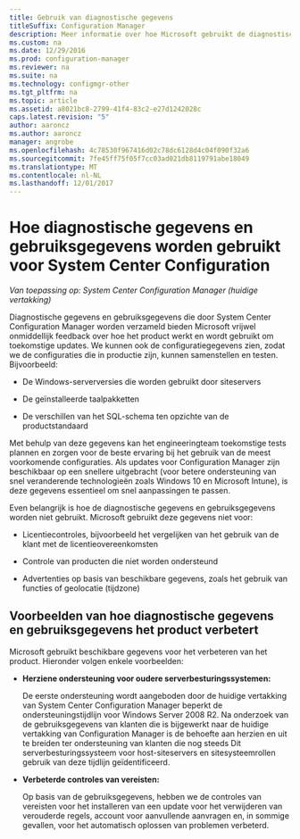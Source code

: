 ```yaml
---
title: Gebruik van diagnostische gegevens
titleSuffix: Configuration Manager
description: Meer informatie over hoe Microsoft gebruikt de diagnostische gegevens en gebruiksgegevens die door System Center Configuration Manager worden verzameld.
ms.custom: na
ms.date: 12/29/2016
ms.prod: configuration-manager
ms.reviewer: na
ms.suite: na
ms.technology: configmgr-other
ms.tgt_pltfrm: na
ms.topic: article
ms.assetid: a8021bc8-2799-41f4-83c2-e27d1242028c
caps.latest.revision: "5"
author: aaroncz
ms.author: aaroncz
manager: angrobe
ms.openlocfilehash: 4c78530f967416d02c78dc6128d4c04f090f32a6
ms.sourcegitcommit: 7fe45ff75f05f7cc03ad021db8119791abe18049
ms.translationtype: MT
ms.contentlocale: nl-NL
ms.lasthandoff: 12/01/2017
---
```

# <a name="how-diagnostics-and-usage-data-is-used-for-system-center-configuration-manager"></a>Hoe diagnostische gegevens en gebruiksgegevens worden gebruikt voor System Center Configuration

*Van toepassing op: System Center Configuration Manager (huidige vertakking)*

Diagnostische gegevens en gebruiksgegevens die door System Center Configuration Manager worden verzameld bieden Microsoft vrijwel onmiddellijk feedback over hoe het product werkt en wordt gebruikt om toekomstige updates. We kunnen ook de configuratiegegevens zien, zodat we de configuraties die in productie zijn, kunnen samenstellen en testen. Bijvoorbeeld:  

-   De Windows-serverversies die worden gebruikt door siteservers  

-   De geïnstalleerde taalpakketten  

-   De verschillen van het SQL-schema ten opzichte van de productstandaard  

Met behulp van deze gegevens kan het engineeringteam toekomstige tests plannen en zorgen voor de beste ervaring bij het gebruik van de meest voorkomende configuraties. Als updates voor Configuration Manager zijn beschikbaar op een snellere uitgebracht (voor betere ondersteuning van snel veranderende technologieën zoals Windows 10 en Microsoft Intune), is deze gegevens essentieel om snel aanpassingen te passen.  

Even belangrijk is hoe de diagnostische gegevens en gebruiksgegevens worden niet gebruikt. Microsoft gebruikt deze gegevens niet voor:  

-   Licentiecontroles, bijvoorbeeld het vergelijken van het gebruik van de klant met de licentieovereenkomsten  

-   Controle van producten die niet worden ondersteund  

-   Advertenties op basis van beschikbare gegevens, zoals het gebruik van functies of geolocatie (tijdzone)  

##  <a name="bkmk_improve"></a>Voorbeelden van hoe diagnostische gegevens en gebruiksgegevens het product verbetert  
Microsoft gebruikt beschikbare gegevens voor het verbeteren van het product. Hieronder volgen enkele voorbeelden:  

-   **Herziene ondersteuning voor oudere serverbesturingssystemen:**  

     De eerste ondersteuning wordt aangeboden door de huidige vertakking van System Center Configuration Manager beperkt de ondersteuningstijdlijn voor Windows Server 2008 R2. Na onderzoek van de gebruiksgegevens van klanten die is bijgewerkt naar de huidige vertakking van Configuration Manager is de behoefte aan herzien en uit te breiden ter ondersteuning van klanten die nog steeds Dit serverbesturingssysteem voor host-siteservers en sitesysteemrollen gebruik van deze tijdlijn geïdentificeerd.  

-   **Verbeterde controles van vereisten:**  

     Op basis van de gebruiksgegevens, hebben we de controles van vereisten voor het installeren van een update voor het verwijderen van verouderde regels, account voor aanvullende aanvragen en, in sommige gevallen, voor het automatisch oplossen van problemen verbeterd.  
